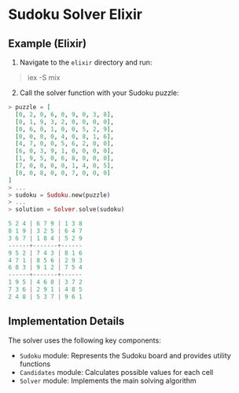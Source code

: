 # Sudoku Solver Elixir

## Example (Elixir)
1. Navigate to the `elixir` directory and run:

> iex -S mix

2. Call the solver function with your Sudoku puzzle:
```elixir
> puzzle = [
  [0, 2, 0, 6, 0, 9, 0, 3, 8],
  [0, 1, 9, 3, 2, 0, 0, 0, 0],
  [0, 6, 0, 1, 0, 0, 5, 2, 9],
  [0, 0, 0, 0, 4, 0, 8, 1, 6],
  [4, 7, 0, 0, 5, 6, 2, 0, 0],
  [6, 0, 3, 9, 1, 0, 0, 0, 0],
  [1, 9, 5, 0, 6, 8, 0, 0, 0],
  [7, 0, 0, 0, 0, 1, 4, 0, 5],
  [0, 0, 8, 0, 0, 7, 0, 0, 0]
]
> ...
> sudoku = Sudoku.new(puzzle)
> ...
> solution = Solver.solve(sudoku)
```

```javascript
5 2 4 | 6 7 9 | 1 3 8
8 1 9 | 3 2 5 | 6 4 7
3 6 7 | 1 8 4 | 5 2 9
------+-------+------
9 5 2 | 7 4 3 | 8 1 6
4 7 1 | 8 5 6 | 2 9 3
6 8 3 | 9 1 2 | 7 5 4
------+-------+------
1 9 5 | 4 6 8 | 3 7 2
7 3 6 | 2 9 1 | 4 8 5
2 4 8 | 5 3 7 | 9 6 1
```

## Implementation Details
The solver uses the following key components:

- `Sudoku` module: Represents the Sudoku board and provides utility functions
- `Candidates` module: Calculates possible values for each cell
- `Solver` module: Implements the main solving algorithm
